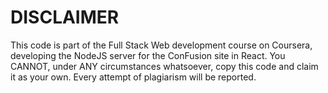 # DISCLAIMER

This code is part of the Full Stack Web development course on Coursera, developing the NodeJS server for the ConFusion site in React. You CANNOT, under ANY circumstances whatsoever, copy this code and claim it as your own. Every attempt of plagiarism will be reported.
